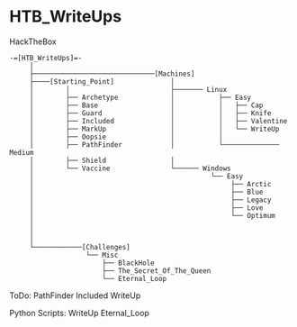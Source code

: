# HTB_WriteUps
HackTheBox

    -=[HTB_WriteUps]=-
         │
         ├──────────────────────────────[Machines]
         ├────[Starting_Point]              │   
         │        │                         ├─────── Linux
         │        ├── Archetype             │           ├── Easy
         │        ├── Base                  │           │   ├── Cap
         │        ├── Guard                 │           │   ├── Knife
         │        ├── Included              │           │   ├── Valentine
         │        ├── MarkUp                │           │   └── WriteUp 
         │        ├── Oopsie                │           │
         │        ├── PathFinder            │           └────────────── Medium
         │        ├── Shield                │
         │        └── Vaccine               └────── Windows
         │                                            └── Easy
         │                                                 ├── Arctic
         │                                                 ├── Blue
         │                                                 ├── Legacy
         │                                                 ├── Love
         │                                                 └── Optimum
         │                                 
         │          
         │
         └────────────[Challenges]
                       └── Misc
                           ├── BlackHole
                           ├── The_Secret_Of_The_Queen
                           └── Eternal_Loop


ToDo: PathFinder
      Included
      WriteUp

      
      
Python Scripts: WriteUp   Eternal_Loop
      

